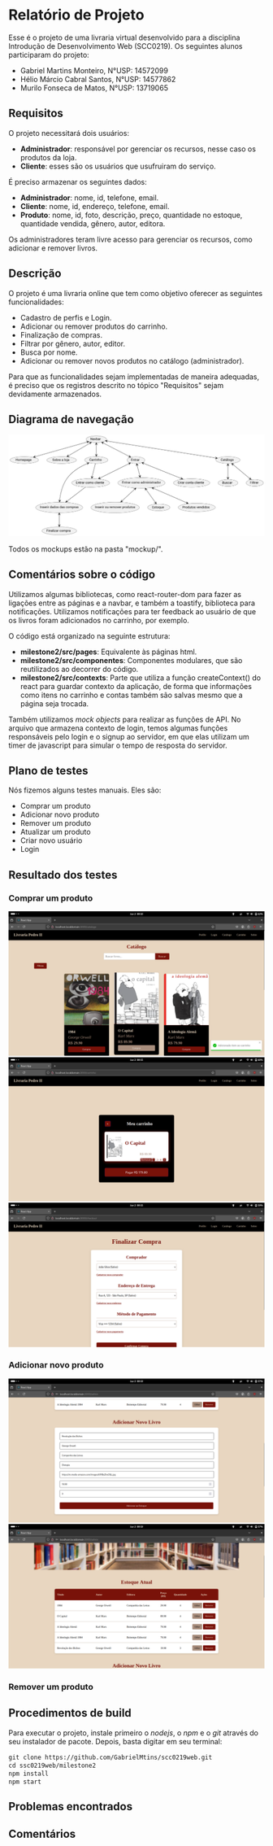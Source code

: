 # Relatório de Projeto

Esse é o projeto de uma livraria virtual desenvolvido para
a disciplina Introdução de Desenvolvimento Web (SCC0219).
Os seguintes alunos participaram do projeto:
- Gabriel Martins Monteiro, N°USP: 14572099
- Hélio Márcio Cabral Santos, N°USP: 14577862
- Murilo Fonseca de Matos, N°USP: 13719065

## Requisitos

O projeto necessitará dois usuários:
- **Administrador**: responsável por gerenciar os recursos, nesse caso os produtos da loja.
- **Cliente**: esses são os usuários que usufruiram do serviço.

É preciso armazenar os seguintes dados:
- **Administrador**: nome, id, telefone, email.
- **Cliente**: nome, id, endereço, telefone, email.
- **Produto**: nome, id, foto, descrição, preço, quantidade no estoque, quantidade vendida, gênero, autor, editora.

Os administradores teram livre acesso para gerenciar os recursos, como adicionar e remover livros.

## Descrição
O projeto é uma livraria online que tem como objetivo oferecer as seguintes funcionalidades:
- Cadastro de perfis e Login.
- Adicionar ou remover produtos do carrinho.
- Finalização de compras.
- Filtrar por gênero, autor, editor.
- Busca por nome.
- Adicionar ou remover novos produtos no catálogo (administrador).

Para que as funcionalidades sejam implementadas de maneira adequadas, é preciso
que os registros descrito no tópico "Requisitos" sejam devidamente armazenados.

## Diagrama de navegação
<img src="diagrama.png" alt="navigation diagram" width="700"/>

Todos os mockups estão na pasta "mockup/".

## Comentários sobre o código

Utilizamos algumas bibliotecas, como react-router-dom para fazer as ligações
entre as páginas e a navbar, e também a toastify, biblioteca para notificações.
Utilizamos notificações para ter feedback ao usuário de que os livros foram
adicionados no carrinho, por exemplo.

O código está organizado na seguinte estrutura:
- **milestone2/src/pages**: Equivalente às páginas html.
- **milestone2/src/componentes**: Componentes modulares, que são reutilizados ao decorrer do código.
- **milestone2/src/contexts**: Parte que utiliza a função createContext() do react para guardar contexto
da aplicação, de forma que informações como itens no carrinho e contas também são salvas mesmo
que a página seja trocada.

Também utilizamos _mock objects_ para realizar as funções de API. No arquivo que armazena
contexto de login, temos algumas funções responsáveis pelo login e o signup ao servidor,
em que elas utilizam um timer de javascript para simular o tempo de resposta do servidor.

## Plano de testes

Nós fizemos alguns testes manuais. Eles são:
- Comprar um produto
- Adicionar novo produto
- Remover um produto
- Atualizar um produto
- Criar novo usuário
- Login

## Resultado dos testes

### Comprar um produto

![comprar01](screenshots/comprar_01.png)
![comprar02](screenshots/comprar_02.png)
![comprar03](screenshots/comprar_03.png)

### Adicionar novo produto

![adicionar01](screenshots/adicionarlivro_01.png)
![adicionar02](screenshots/adicionarlivro_02.png)

### Remover um produto

## Procedimentos de build

Para executar o projeto, instale primeiro o _nodejs_, o _npm_ e o _git_ através
do seu instalador de pacote. Depois, basta digitar em seu terminal:

```
git clone https://github.com/GabrielMtins/scc0219web.git
cd ssc0219web/milestone2
npm install
npm start
```

## Problemas encontrados

## Comentários

